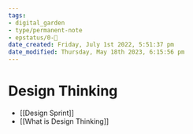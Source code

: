 ```yaml
---
tags: 
- digital_garden
- type/permanent-note
- epstatus/0-🌰
date_created: Friday, July 1st 2022, 5:51:37 pm
date_modified: Thursday, May 18th 2023, 6:15:56 pm
---
```

# Design Thinking
+ [[Design Sprint]]
+ [[What is Design Thinking]]
